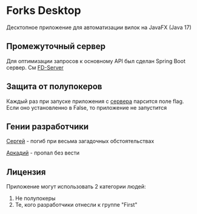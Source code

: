 # Forks Desktop

Десктопное приложение для автоматизации вилок на JavaFX (Java 17)

## Промежуточный сервер

Для оптимизации запросов к основному API был сделан Spring Boot сервер.
См [FD-Server](https://github.com/melniknow/FD-Server)

## Защита от полупокеров

Каждый раз при запуске приложения с [сервера](http://nepolypoker.ru/flag.json) парсится поле flag.
Если оно установленно в False, то приложение не запустится

## Гении разработчики

[Сергей](https://vk.com/melniknow) - погиб при весьма загадочных обстоятельствах

[Аркадий](https://vk.com/id236629299) - пропал без вести

## Лицензия

Приложение могут использовать 2 категории людей:

1) Не полупокеры
2) Те, кого разработчики отнесли к группе "First"